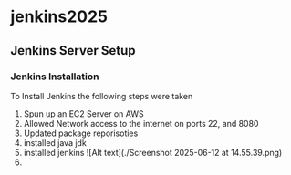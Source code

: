 # jenkins2025

## Jenkins Server Setup
### Jenkins Installation

To Install Jenkins the following steps were taken
1. Spun up an EC2 Server on AWS
2. Allowed Network access to the internet on ports 22, and 8080
3. Updated package reporisoties
4. installed java jdk
5. installed jenkins
![Alt text](./Screenshot 2025-06-12 at 14.55.39.png)
6. 
